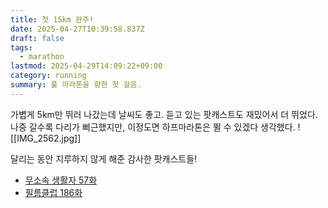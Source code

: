 ```yaml
---
title: 첫 15km 완주!
date: 2025-04-27T10:39:58.837Z
draft: false
tags:
  - marathon
lastmod: 2025-04-29T14:09:22+09:00
category: running
summary: 풀 마라톤을 향한 첫 걸음.
---
```


가볍게 5km만 뛰러 나갔는데 날씨도 좋고. 듣고 있는 팟캐스트도 재밌어서 더 뛰었다. 
나중 갈수록 다리가 뻐근했지만, 이정도면 하프마라톤은 뛸 수 있겠다 생각했다.
![[IMG_2562.jpg]]

달리는 동안 지루하지 않게 해준 감사한 팟캐스트들! 
- [무소속 생활자 57화](https://podcasts.apple.com/kr/podcast/ep57-4%EC%9B%94%EC%9D%98-%EB%B0%9C%EA%B2%AC-%EC%98%A4%EB%9E%98-%EB%8B%A4%EC%A0%95%ED%95%98%EB%A0%A4%EB%A9%B4-%EA%B0%80%EB%81%94-%EB%B3%84%EB%A1%9C%EC%97%AC%EC%95%BC-%ED%95%B4/id1738806607?i=1000705022558&l=en-GB)
- [필름클럽 186화](https://podcasts.apple.com/kr/podcast/%EA%B9%80%ED%98%9C%EB%A6%AC%EC%9D%98-%ED%95%84%EB%A6%84%ED%81%B4%EB%9F%BD/id1188513056?i=1000617803118)
